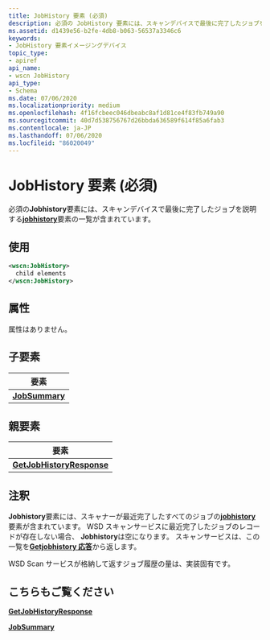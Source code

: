 ```yaml
---
title: JobHistory 要素 (必須)
description: 必須の JobHistory 要素には、スキャンデバイスで最後に完了したジョブを説明する Jobhistory 要素の一覧が含まれています。
ms.assetid: d1439e56-b2fe-4db8-b063-56537a3346c6
keywords:
- JobHistory 要素イメージングデバイス
topic_type:
- apiref
api_name:
- wscn JobHistory
api_type:
- Schema
ms.date: 07/06/2020
ms.localizationpriority: medium
ms.openlocfilehash: 4f16fcbeec046dbeabc8af1d81ce4f83fb749a90
ms.sourcegitcommit: 40d7d538756767d26bbda636589f614f85a6fab3
ms.contentlocale: ja-JP
ms.lasthandoff: 07/06/2020
ms.locfileid: "86020049"
---
```

# <a name="jobhistory-element-required"></a>JobHistory 要素 (必須)

必須の**Jobhistory**要素には、スキャンデバイスで最後に完了したジョブを説明する[**jobhistory**](jobsummary.md)要素の一覧が含まれています。

## <a name="usage"></a>使用

```xml
<wscn:JobHistory>
  child elements
</wscn:JobHistory>
```

## <a name="attributes"></a>属性

属性はありません。

## <a name="child-elements"></a>子要素

| 要素 |
|--|
| [**JobSummary**](jobsummary.md) |

## <a name="parent-elements"></a>親要素

| 要素 |
|--|
| [**GetJobHistoryResponse**](getjobhistoryresponse.md) |

## <a name="remarks"></a>注釈

**Jobhistory**要素には、スキャナーが最近完了したすべてのジョブの[**jobhistory**](jobsummary.md)要素が含まれています。 WSD スキャンサービスに最近完了したジョブのレコードが存在しない場合、 **Jobhistory**は空になります。 スキャンサービスは、この一覧を[**Getjobhistory 応答**](getjobhistoryresponse.md)から返します。

WSD Scan サービスが格納して返すジョブ履歴の量は、実装固有です。

## <a name="see-also"></a>こちらもご覧ください

[**GetJobHistoryResponse**](getjobhistoryresponse.md)

[**JobSummary**](jobsummary.md)
